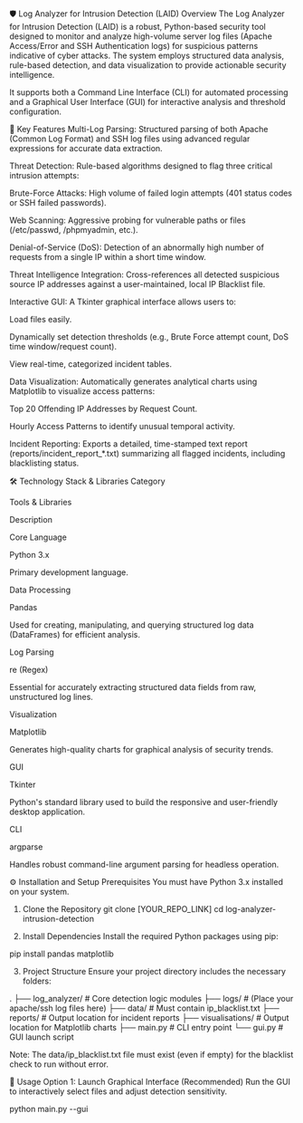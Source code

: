🛡️ Log Analyzer for Intrusion Detection (LAID)
Overview
The Log Analyzer for Intrusion Detection (LAID) is a robust, Python-based security tool designed to monitor and analyze high-volume server log files (Apache Access/Error and SSH Authentication logs) for suspicious patterns indicative of cyber attacks. The system employs structured data analysis, rule-based detection, and data visualization to provide actionable security intelligence.

It supports both a Command Line Interface (CLI) for automated processing and a Graphical User Interface (GUI) for interactive analysis and threshold configuration.

🚀 Key Features
Multi-Log Parsing: Structured parsing of both Apache (Common Log Format) and SSH log files using advanced regular expressions for accurate data extraction.

Threat Detection: Rule-based algorithms designed to flag three critical intrusion attempts:

Brute-Force Attacks: High volume of failed login attempts (401 status codes or SSH failed passwords).

Web Scanning: Aggressive probing for vulnerable paths or files (/etc/passwd, /phpmyadmin, etc.).

Denial-of-Service (DoS): Detection of an abnormally high number of requests from a single IP within a short time window.

Threat Intelligence Integration: Cross-references all detected suspicious source IP addresses against a user-maintained, local IP Blacklist file.

Interactive GUI: A Tkinter graphical interface allows users to:

Load files easily.

Dynamically set detection thresholds (e.g., Brute Force attempt count, DoS time window/request count).

View real-time, categorized incident tables.

Data Visualization: Automatically generates analytical charts using Matplotlib to visualize access patterns:

Top 20 Offending IP Addresses by Request Count.

Hourly Access Patterns to identify unusual temporal activity.

Incident Reporting: Exports a detailed, time-stamped text report (reports/incident_report_*.txt) summarizing all flagged incidents, including blacklisting status.

🛠️ Technology Stack & Libraries
Category

Tools & Libraries

Description

Core Language

Python 3.x

Primary development language.

Data Processing

Pandas

Used for creating, manipulating, and querying structured log data (DataFrames) for efficient analysis.

Log Parsing

re (Regex)

Essential for accurately extracting structured data fields from raw, unstructured log lines.

Visualization

Matplotlib

Generates high-quality charts for graphical analysis of security trends.

GUI

Tkinter

Python's standard library used to build the responsive and user-friendly desktop application.

CLI

argparse

Handles robust command-line argument parsing for headless operation.

⚙️ Installation and Setup
Prerequisites
You must have Python 3.x installed on your system.

1. Clone the Repository
git clone [YOUR_REPO_LINK]
cd log-analyzer-intrusion-detection

2. Install Dependencies
Install the required Python packages using pip:

pip install pandas matplotlib

3. Project Structure
Ensure your project directory includes the necessary folders:

.
├── log_analyzer/           # Core detection logic modules
├── logs/                   # (Place your apache/ssh log files here)
├── data/                   # Must contain ip_blacklist.txt
├── reports/                # Output location for incident reports
├── visualisations/         # Output location for Matplotlib charts
├── main.py                 # CLI entry point
└── gui.py                  # GUI launch script

Note: The data/ip_blacklist.txt file must exist (even if empty) for the blacklist check to run without error.

🏃 Usage
Option 1: Launch Graphical Interface (Recommended)
Run the GUI to interactively select files and adjust detection sensitivity.

python main.py --gui
